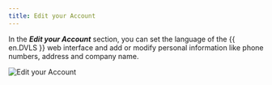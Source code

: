 ```yaml
---
title: Edit your Account
---
```

In the ***Edit your Account*** section, you can set the language of the {{ en.DVLS }} web interface and add or modify personal information like phone numbers, address and company name.  

![Edit your Account](https://webdevolutions.azureedge.net/docs/en/server/ServerOp8019.png)

